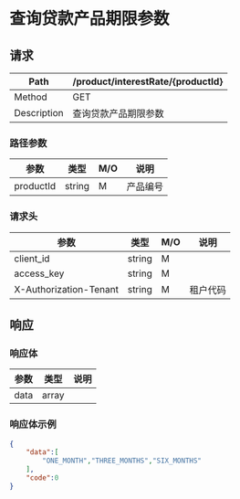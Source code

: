 # 查询贷款产品期限参数

## 请求

| Path        | /product/interestRate/{productId} |
| ----------- | --------------------------------- |
| Method      | GET                               |
| Description | 查询贷款产品期限参数              |

### 路径参数

| 参数      | 类型   | M/O  | 说明     |
| --------- | ------ | ---- | -------- |
| productId | string | M    | 产品编号 |

### 请求头

| 参数                   | 类型   | M/O  | 说明     |
| ---------------------- | ------ | ---- | -------- |
| client_id              | string | M    |          |
| access_key             | string | M    |          |
| X-Authorization-Tenant | string | M    | 租户代码 |

## 响应

### 响应体

| 参数 | 类型  | 说明 |
| ---- | ----- | ---- |
| data | array |      |

### 响应体示例

```json
{
    "data":[
		"ONE_MONTH","THREE_MONTHS","SIX_MONTHS"
    ],
    "code":0
}
```
